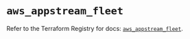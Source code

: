 # `aws_appstream_fleet`

Refer to the Terraform Registry for docs: [`aws_appstream_fleet`](https://registry.terraform.io/providers/hashicorp/aws/5.73.0/docs/resources/appstream_fleet).

